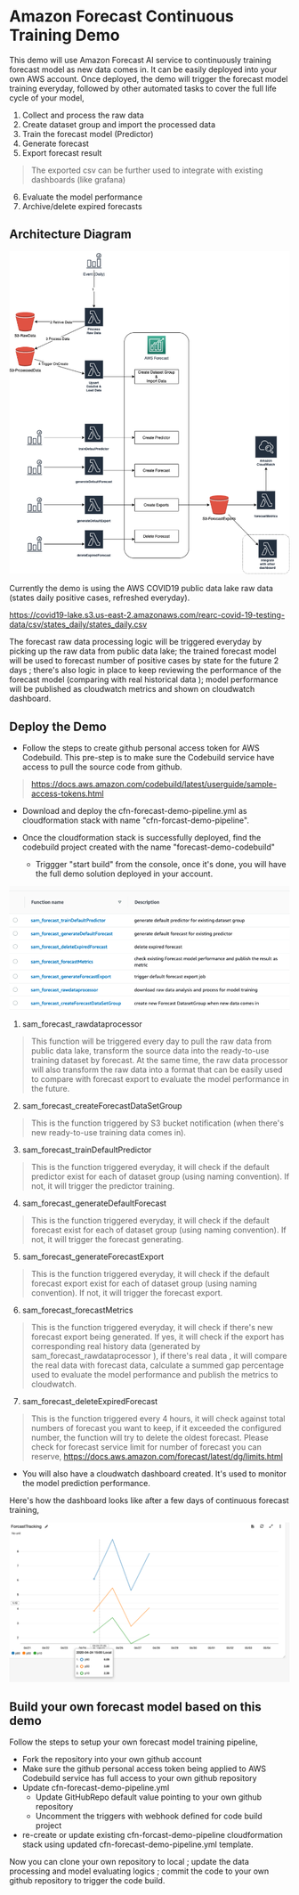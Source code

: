 # Amazon Forecast Continuous Training Demo

This demo will use Amazon Forecast AI service to continuously training forecast model as new data comes in. It can be easily deployed into your own AWS account.
Once deployed, the demo will trigger the forecast model training everyday, followed by other automated tasks to cover the full life cycle of your model,

1. Collect and process the raw data
2. Create dataset group and import the processed data
3. Train the forecast model (Predictor)
4. Generate forecast
5. Export forecast result

>  The exported csv can be further used to integrate with existing dashboards (like grafana)

6. Evaluate the model performance
7. Archive/delete expired forecasts


## Architecture Diagram

![Forecast-demo](images/Forecast-demo.png)

Currently the demo is using the AWS COVID19 public data lake raw data (states daily positive cases, refreshed everyday).

https://covid19-lake.s3.us-east-2.amazonaws.com/rearc-covid-19-testing-data/csv/states_daily/states_daily.csv

The forecast raw data processing logic will be triggered everyday by picking up the raw data from public data lake; the trained forecast model will be used to forecast number of positive cases by state for the future 2 days ; there's also logic in place to keep reviewing the performance of the forecast model (comparing with real historical data ); model performance will be published as cloudwatch metrics and shown on cloudwatch dashboard.



## Deploy the Demo

* Follow the steps to create github personal access token for AWS Codebuild. This pre-step is to make sure the Codebuild service have access to pull the source code from github.
> https://docs.aws.amazon.com/codebuild/latest/userguide/sample-access-tokens.html

* Download and deploy the cfn-forecast-demo-pipeline.yml as cloudformation stack with name "cfn-forcast-demo-pipeline".

* Once the cloudformation stack is successfully deployed, find the codebuild project created with the name "forecast-demo-codebuild"
  * Triggger "start build" from the console, once it's done, you will have the full demo solution deployed in your account.


![lambdas](images/lambdas.png)

1. sam_forecast_rawdataprocessor
> This function will be triggered every day to pull the raw data from public data lake, transform the source data into the ready-to-use training dataset by forecast. At the same time, the raw data processor will also transform the raw data into a format that can be easily used to compare with forecast export to evaluate the model performance in the future.

2. sam_forecast_createForecastDataSetGroup
> This is the function triggered by S3 bucket notification (when there's new ready-to-use training data comes in).

3. sam_forecast_trainDefaultPredictor
> This is the function triggered everyday, it will check if the default predictor exist for each of dataset group (using naming convention). If not, it will trigger the predictor training.

4. sam_forecast_generateDefaultForecast
> This is the function triggered everyday, it will check if the default forecast exist for each of dataset group (using naming convention). If not, it will trigger the forecast generating.

5. sam_forecast_generateForecastExport
> This is the function triggered everyday, it will check if the default forecast export exist for each of dataset group (using naming convention). If not, it will trigger the forecast export.

6. sam_forecast_forecastMetrics
> This is the function triggered everyday, it will check if there's new forecast export being generated. If yes, it will check if the export has corresponding real history data (generated by sam_forecast_rawdataprocessor ), if there's real data , it will compare the real data with forecast data, calculate a summed gap percentage used to evaluate the model performance and publish the metrics to cloudwatch.

7. sam_forecast_deleteExpiredForecast
> This is the function triggered every 4 hours, it will check against total numbers of forecast you want to keep, if it exceeded the configured number, the function will try to delete the oldest forecast.
> Please check for forecast service limit for number of forecast you can reserve,
https://docs.aws.amazon.com/forecast/latest/dg/limits.html

*  You will also have a cloudwatch dashboard created. It's used to monitor the model prediction performance.

Here's how the dashboard looks like after a few days of continuous forecast training,


![Forecast-model-performance](images/model-performance.png)


## Build your own forecast model based on this demo

Follow the steps to setup your own forecast model training pipeline,

* Fork the repository into your own github account
* Make sure the github personal access token being applied to AWS Codebuild service has full access to your own github repository
* Update cfn-forecast-demo-pipeline.yml
  * Update GitHubRepo default value pointing to your own github repository
  * Uncomment the triggers with webhook defined for code build project
* re-create or update existing cfn-forcast-demo-pipeline cloudformation stack using updated cfn-forecast-demo-pipeline.yml template.

Now you can clone your own repository to local ; update the data processing and model evaluating logics ; commit the code to your own github repository to trigger the code build.
